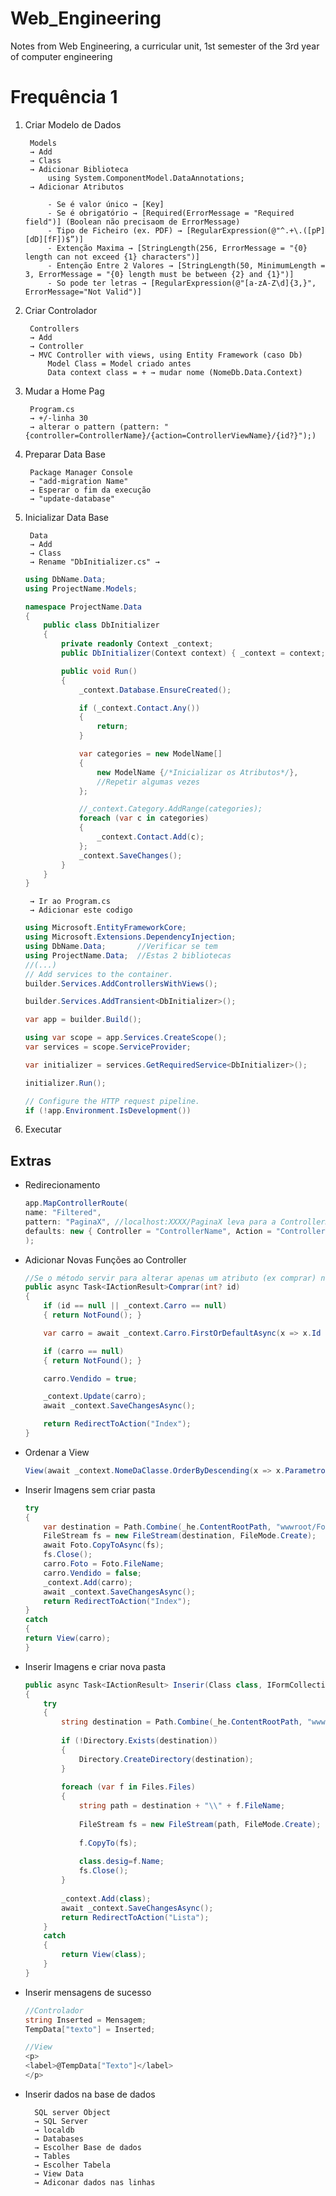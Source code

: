 # Web_Engineering

Notes from Web Engineering, a curricular unit, 1st semester of the 3rd year of computer engineering

# Frequência 1

1. Criar Modelo de Dados

		Models
		→ Add 
		→ Class 
		→ Adicionar Biblioteca
			using System.ComponentModel.DataAnnotations;
		→ Adicionar Atributos
	
			- Se é valor único → [Key]
			- Se é obrigatório → [Required(ErrorMessage = "Required field")] (Boolean não precisaom de ErrorMessage)
			- Tipo de Ficheiro (ex. PDF) → [RegularExpression(@"^.+\.([pP][dD][fF])$”)]
			- Extenção Maxima → [StringLength(256, ErrorMessage = "{0} length can not exceed {1} characters")]
			- Entenção Entre 2 Valores → [StringLength(50, MinimumLength = 3, ErrorMessage = "{0} length must be between {2} and {1}")]
			- So pode ter letras → [RegularExpression(@"[a-zA-Z\d]{3,}", ErrorMessage="Not Valid")]


2. Criar Controlador

		Controllers 
		→ Add 
		→ Controller 
		→ MVC Controller with views, using Entity Framework (caso Db)
			Model Class = Model criado antes
			Data context class = + → mudar nome (NomeDb.Data.Context)


3. Mudar a Home Pag

		Program.cs 
		→ +/-linha 30 
		→ alterar o pattern (pattern: "{controller=ControllerName}/{action=ControllerViewName}/{id?}");)


4. Preparar Data Base

		Package Manager Console 
		→ "add-migration Name" 
		→ Esperar o fim da execução 
		→ "update-database"


5. Inicializar Data Base

		Data
		→ Add 
		→ Class 
		→ Rename "DbInitializer.cs" → 
	```C#
	using DbName.Data;
	using ProjectName.Models;
	
	namespace ProjectName.Data
	{
	    public class DbInitializer
	    {
	        private readonly Context _context;
	        public DbInitializer(Context context) { _context = context; }
	
	        public void Run()
	        {
	            _context.Database.EnsureCreated();
	
	            if (_context.Contact.Any())
	            {
	                return;
	            }
	
	            var categories = new ModelName[]
	            {
	                new ModelName {/*Inicializar os Atributos*/},
	                //Repetir algumas vezes
	            };
	
	            //_context.Category.AddRange(categories);
	            foreach (var c in categories)
	            {
		            _context.Contact.Add(c);
	            };
	            _context.SaveChanges();
	        }
	    }
	}
	```
	
		→ Ir ao Program.cs 
		→ Adicionar este codigo
	```C#
	using Microsoft.EntityFrameworkCore;
	using Microsoft.Extensions.DependencyInjection;
	using DbName.Data;       //Verificar se tem
	using ProjectName.Data;  //Estas 2 bibliotecas
	//(...)
	// Add services to the container.
	builder.Services.AddControllersWithViews();
	
	builder.Services.AddTransient<DbInitializer>();
	
	var app = builder.Build();
	
	using var scope = app.Services.CreateScope();
	var services = scope.ServiceProvider;
	
	var initializer = services.GetRequiredService<DbInitializer>();
	
	initializer.Run();
	
	// Configure the HTTP request pipeline.
	if (!app.Environment.IsDevelopment())
	```


6. Executar



## Extras

- Redirecionamento
	```C#
	app.MapControllerRoute(
    name: "Filtered",
    pattern: "PaginaX", //localhost:XXXX/PaginaX leva para a ControllerName/ControllerView
    defaults: new { Controller = "ControllerName", Action = "ControllerView" }
    );
	```


- Adicionar Novas Funções ao Controller
	```C#
	//Se o método servir para alterar apenas um atributo (ex comprar) não colocamos HttpPost
	public async Task<IActionResult>Comprar(int? id)
	{
		if (id == null || _context.Carro == null)
		{ return NotFound(); }
	
		var carro = await _context.Carro.FirstOrDefaultAsync(x => x.Id == id);
	
		if (carro == null)
		{ return NotFound(); }
	
		carro.Vendido = true;
	
		_context.Update(carro);
		await _context.SaveChangesAsync();
	
		return RedirectToAction("Index");
	}
	```


- Ordenar a View
	```C#
	View(await _context.NomeDaClasse.OrderByDescending(x => x.ParametroDeOrdenaçao).ToListAsync());
	```


- Inserir Imagens sem criar pasta
	```C#
	try
	{
		var destination = Path.Combine(_he.ContentRootPath, "wwwroot/Fotos", Path.GetFileName(Foto.FileName));
		FileStream fs = new FileStream(destination, FileMode.Create);
		await Foto.CopyToAsync(fs);
		fs.Close();
		carro.Foto = Foto.FileName;
		carro.Vendido = false;
		_context.Add(carro);
		await _context.SaveChangesAsync();
		return RedirectToAction("Index");
	}
	catch
	{
	return View(carro);
	}
	```


- Inserir Imagens e criar nova pasta
	```C#
	public async Task<IActionResult> Inserir(Class class, IFormCollection Files)
	{
		try
		{
			string destination = Path.Combine(_he.ContentRootPath, "wwwroot\\", class.atributoKey);
			
			if (!Directory.Exists(destination))
			{
				Directory.CreateDirectory(destination);
			}
			
			foreach (var f in Files.Files)
			{
				string path = destination + "\\" + f.FileName;
				
				FileStream fs = new FileStream(path, FileMode.Create);
				
				f.CopyTo(fs);
				
				class.desig=f.Name;
				fs.Close();
			}
			
			_context.Add(class);
			await _context.SaveChangesAsync();
			return RedirectToAction("Lista");
		}
		catch
		{
			return View(class);
		}
	}
	```


- Inserir mensagens de sucesso
	```C#
	//Controlador
	string Inserted = Mensagem;
	TempData["texto"] = Inserted;
	
	//View
	<p>
	<label>@TempData["Texto"]</label>
	</p>
	```


- Inserir dados na base de dados

		SQL server Object
		→ SQL Server
		→ localdb 
		→ Databases 
		→ Escolher Base de dados 
		→ Tables 
		→ Escolher Tabela 
		→ View Data 
		→ Adiconar dados nas linhas
